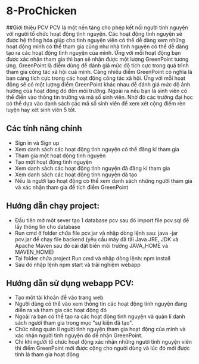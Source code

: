 # 8-ProChicken
##Giới thiệu PCV
PCV là một nền tảng cho phép kết nối người tình nguyện với người tổ chức hoạt động tình nguyện. Các hoạt động tình nguyện sẽ được hệ thống hóa giúp cho tình nguyện viên có thể dễ dàng xem những hoạt động mình có thể tham gia cũng như nhà tình nguyện có thể dễ dàng tạo ra các hoạt động tình nguyện của mình. Ứng với mỗi hoạt động bạn được xác nhận tham gia thì bạn sẽ nhận được một lượng GreenPoint tương ứng. GreenPoint là điểm dùng để đánh giá mức độ tích cực trong quá trình tham gia công tác xã hội cuả mình. Càng nhiều điểm GreenPoint có nghĩa là bạn càng tích cực trong các hoạt động công tác xã hội. Ứng với mỗi hoạt động sẽ có một lượng điểm GreenPoint khác nhau để đánh giá mức độ ảnh hưởng của hoạt động đó đến môi trường. Ngoài ra nếu bạn là sinh viên có thể điền vào thông tin trường và mã số sinh viên. Nhờ đó các trường đại học có thể dựa vào danh sách các mã số sinh viên để xem xét cộng điểm rèn luyện hay xét sinh viên 5 tốt.
## Các tính năng chính
- Sign in và Sign up
- Xem danh sách các hoạt động tình nguyện có thể đăng kí tham gia
- Tham gia một hoạt động tình nguyện
- Tạo một hoạt động tình nguyện
- Xem danh sách các hoạt động tình nguyện đã đăng kí tham gia
- Xem danh sách các hoạt động tình nguyện đã tạo
- Nếu là người tạo hoạt động có thể xem danh sách những người tham gia và xác nhận tham gia để tích điểm GreenPoint
## Hướng dẫn chạy project:
- Đầu tiên mở một sever tạo 1 database pcv sau đó import file pcv.sql để lấy thông tin cho database
- Run cmd ở folder chứa file pcv.jar và nhập dòng lệnh sau: java -jar pcv.jar để chạy file backend (yêu cầu máy đã tải Java JRE, JDK và Apache Maven sau đó cài đặt biến môi trường JAVA_HOME và MAVEN_HOME)
- Tại folder chứa project Run cmd và nhập dòng lệnh: npm install
- Sau đó nhập lệnh npm start và trải nghiệm webapp
## Hướng dẫn sử dụng webapp PCV:
- Tạo một tài khoản để vào trang web
- Người dùng có thể vào xem thông tin các hoạt động tình nguyện đang diễn ra và tham gia các hoạt động đó
- Ngoài ra bạn có thể tạo ra các hoạt động tình nguyện và quản lí danh sách người tham gia trong mục "sự kiện đã tạo".
- Chức năng quản lí người tình nguyện tham gia hoạt động của mình và xác nhận người tình nguyện đó để nhận GreenPoint.
- Chỉ khi người tổ chức hoạt động xác nhận những người tình nguyện viên thì điểm GreenPoint mới được cộng cho người dùng và lúc đó mới được tính là tham gia hoạt động
